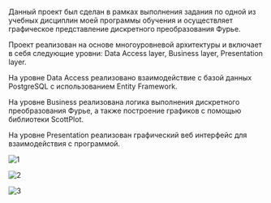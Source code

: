 Данный проект был сделан в рамках выполнения задания по одной из учебных дисциплин моей программы обучения и осуществляет графическое представление дискретного преобразования Фурье.

Проект реализован на основе многоуровневой архитектуры и включает в себя следующие уровни: Data Access layer, Business layer, Presentation layer.

На уровне Data Access реализовано взаимодействие с базой данных PostgreSQL с использованием Entity Framework.

На уровне Business реализована логика выполнения дискретного преобразования Фурье, а также построение графиков с помощью библиотеки ScottPlot.

На уровне Presentation реализован графический веб интерфейс для взаимодействия с программой.

![1](https://github.com/AL-Eldov/ProjectWithLayeredArchitecture/assets/87431219/e489d0bf-3c74-4155-b300-97547e66e437)

![2](https://github.com/AL-Eldov/ProjectWithLayeredArchitecture/assets/87431219/44485b2e-d43e-4707-b76b-0405d71c3cf6)

![3](https://github.com/AL-Eldov/ProjectWithLayeredArchitecture/assets/87431219/5d6489ba-c53b-4f8a-9bf9-3c7aa6556d7e)
